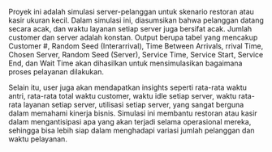 Proyek ini adalah simulasi server-pelanggan untuk skenario restoran atau kasir ukuran kecil. Dalam simulasi ini, diasumsikan bahwa pelanggan datang secara acak, dan waktu layanan setiap server juga bersifat acak. Jumlah customer dan server adalah konstan. Output berupa tabel yang mencakup Customer #, Random Seed (Interarrival), Time Between Arrivals, rrival Time, Chosen Server, Random Seed (Server), Service Time, Service Start, Service End, dan Wait Time akan dihasilkan untuk mensimulasikan bagaimana proses pelayanan dilakukan.

Selain itu, user juga akan mendapatkan insights seperti rata-rata waktu antri, rata-rata total waktu customer, waktu idle setiap server, waktu rata-rata layanan setiap server, utilisasi setiap server, yang sangat berguna dalam memahami kinerja bisnis. Simulasi ini membantu restoran atau kasir dalam mengantisipasi apa yang akan terjadi selama operasional mereka, sehingga bisa lebih siap dalam menghadapi variasi jumlah pelanggan dan waktu pelayanan.
